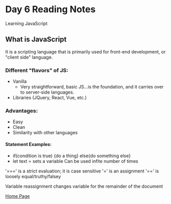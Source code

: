 # Day 6 Reading Notes

Learning JavaScript

## What is JavaScript

It is a scripting language that is primarily used for front-end development, or "client side" language.

### Different "flavors" of JS:
- Vanilla
    - Very straightforward, basic JS...is the foundation, and it carries over to server-side languages.
- Libraries (JQuery, React, Vue, etc.)

### Advantages:

- Easy
- Clean
- Similarity with other languages

#### Statement Examples:
- if(condition is true)
    {do a thing}
        else{do something else}
- let text = sets a variable
    Can be used infite number of times

'===' is a strict evaluation; it is case sensitive
'=' is an assignment
'==' is loosely equal/truthy/falsey

Variable reassignment changes variable for the remainder of the document

[Home Page](index.md)